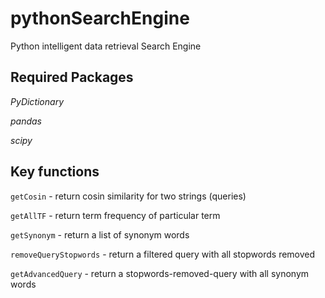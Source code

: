 # pythonSearchEngine
Python intelligent data retrieval Search Engine 


## Required Packages

_PyDictionary_

_pandas_

_scipy_


## Key functions

`getCosin` - return cosin similarity for two strings (queries)

`getAllTF` - return term frequency of particular term

`getSynonym` - return a list of synonym words

`removeQueryStopwords` - return a filtered query with all stopwords removed

`getAdvancedQuery` - return a stopwords-removed-query with all synonym words



